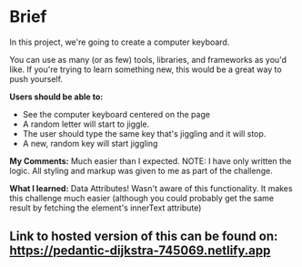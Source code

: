 # Brief

In this project, we're going to create a computer keyboard.

You can use as many (or as few) tools, libraries, and frameworks as you'd like. If you're trying to learn something new, this would be a great way to push yourself.

**Users should be able to:**

- See the computer keyboard centered on the page
- A random letter will start to jiggle.
- The user should type the same key that's jiggling and it will stop.
- A new, random key will start jiggling

**My Comments:**
Much easier than I expected. NOTE: I have only written the logic. All styling and markup was given to me as part of the challenge.

**What I learned:**
Data Attributes! Wasn't aware of this functionality. It makes this challenge much easier (although you could probably get the same result by fetching the element's innerText attribute)

## Link to hosted version of this can be found on: https://pedantic-dijkstra-745069.netlify.app
